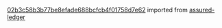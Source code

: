 [02b3c58b3b77be8efade688bcfcb4f01758d7e62](https://github.com/insolar/assured-ledger/commit/02b3c58b3b77be8efade688bcfcb4f01758d7e62) imported from [assured-ledger](https://github.com/insolar/assured-ledger)
